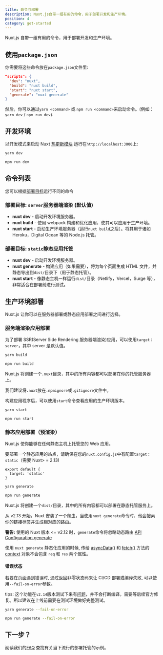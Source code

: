 ```yaml
---
title: 命令与部署
description: Nuxt.js自带一组有用的命令，用于部署开发和生产环境。
position: 4
category: get-started
---
```


Nuxt.js 自带一组有用的命令，用于部署开发和生产环境。

## 使用`package.json`

你需要将这些命令放在`package.json`文件里:

```json
"scripts": {
  "dev": "nuxt",
  "build": "nuxt build",
  "start": "nuxt start",
  "generate": "nuxt generate"
}
```

然后，你可以通过`yarn <command>` 或 `npm run <command>`来启动命令。(例如： `yarn dev` / `npm run dev`).

## 开发环境

以开发模式来启动 Nuxt [热更新模块](https://webpack.js.org/concepts/hot-module-replacement/) 运行在`http://localhost:3000`上:

<code-group>

  <code-block label="Yarn" active>

```bash
yarn dev
```

  </code-block>

  <code-block label="NPM">

```bash
npm run dev
```

  </code-block>
</code-group>

## 命令列表

您可以根据[部署目标](/docs/2.x/features/deployment-targets)运行不同的命令

### 部署目标: `server`服务器端渲染 (默认值)

- **nuxt dev** - 启动开发环境服务器。
- **nuxt build** - 使用 webpack 构建和优化应用，使其可以应用于生产环境。
- **nuxt start** - 启动生产环境服务器（运行`nuxt build`之后）。将其用于诸如 Heroku，Digital Ocean 等的 Node.js 托管。

### 部署目标: `static`静态应用托管

- **nuxt dev** - 启动开发环境服务器。
- **nuxt generate** - 构建应用（如果需要），将为每个页面生成 HTML 文件，并静态导出到`dist/`目录下（用于静态托管）。
- **nuxt start** - 像静态主机一样运行`dist/`目录（Netlify，Vercel，Surge 等），非常适合在部署前进行测试。

## 生产环境部署

Nuxt.js 让你可以在服务器部署或静态应用部署之间进行选择。

### 服务端渲染应用部署

为了部署 SSR(Server Side Rendering 服务器端渲染)应用，可以使用`target：server`，其中 server 是默认值。

<code-group>
  <code-block label="Yarn" active>

```bash
yarn build
```

  </code-block>
  <code-block label="NPM">

```bash
npm run build
```

  </code-block>
</code-group>

Nuxt.js 将创建一个`.nuxt`目录，其中的所有内容都可以部署在你的托管服务器上。

<base-alert type="info">

我们建议将`.nuxt`放在`.npmignore`或`.gitignore`文件中。

</base-alert>

构建应用程序后，可以使用`start`命令查看应用的生产环境版本。

<code-group>
  <code-block label="Yarn" active>

```bash
yarn start
```

  </code-block>
  <code-block label="NPM">

```bash
npm run start
```

  </code-block>
</code-group>

### 静态应用部署（预渲染）

Nuxt.js 使你能够在任何静态主机上托管您的 Web 应用。

要部署一个静态应用的站点，请确保在您的`nuxt.config.js`中有配置`target：static`（需要 Nuxt> = 2.13)

```js{}[nuxt.config.js]
export default {
  target: 'static'
}
```

<code-group>
  <code-block label="Yarn" active>

```bash
yarn generate
```

  </code-block>
  <code-block label="NPM">

```bash
npm run generate
```

  </code-block>
</code-group>

Nuxt.js 将创建一个`dist/`目录，其中的所有内容都可以部署在静态托管服务上。

从 v2.13 开始，Nuxt 安装了一个爬虫，当使用`nuxt generate`命令时，他会搜索你的链接标签并生成相对应的路由。

<base-alert>

**警告:** 使用的 Nuxt 版本 <= v2.12 时，`generate`命令将忽略动态路由 [API Configuration generate](/docs/2.x/configuration-glossary/configuration-generate)

</base-alert>

<base-alert type="info">

使用 `nuxt generate` 静态化应用的时候, 传给 [asyncData()](/docs/2.x/features/data-fetching#async-data) 和 [fetch()](/docs/2.x/directory-structure/store) 方法的[context](/docs/2.x/internals-glossary/context) 对象不会包含 `req` 和 `res` 两个属性。

</base-alert>

#### **错误状态**

若要在页面遇到错误时, 通过返回非零状态码来让 CI/CD 部署或编译失败, 可以使用`--fail-on-error`参数。

tips: 这个功能在`v2.14`版本测试下来有[问题](https://github.com/nuxt/nuxt.js/pull/7948)，并不会打断编译，需要等后续官方修复。所以建议在上线前需要在测试环境做好完整测试。

<code-group>
  <code-block label="Yarn" active>

```bash
yarn generate --fail-on-error
```

  </code-block>
  <code-block label="NPM">

```bash
npm run generate --fail-on-error
```

  </code-block>

</code-group>

## 下一步？

<base-alert type="next">

阅读我们的[FAQ](/docs/2.x/deployment/deploying-to-21yunbox) 查找有关当下流行的部署托管的示例。

</base-alert>

</div>
